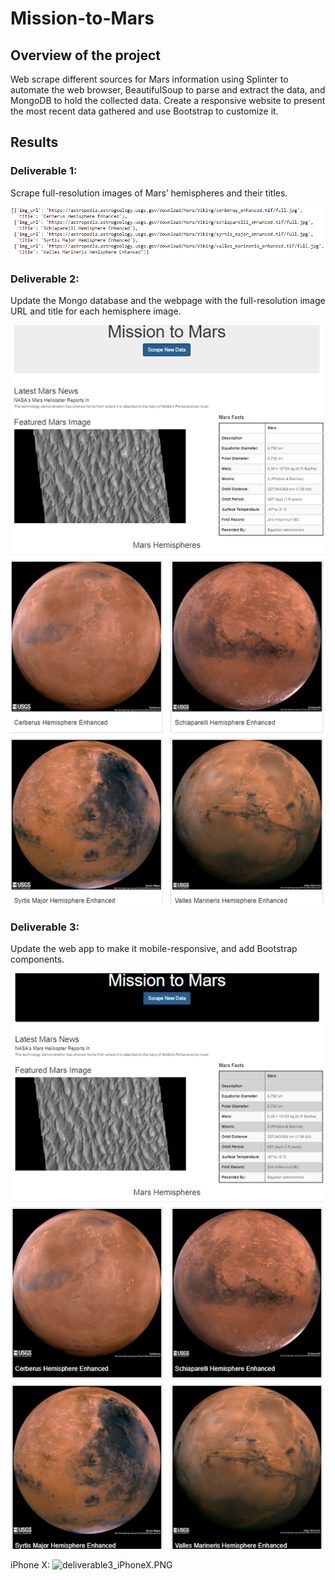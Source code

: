 # Mission-to-Mars

## Overview of the project

Web scrape different sources for Mars information using Splinter to automate the web browser, BeautifulSoup to parse and extract the data, and MongoDB to hold the collected data. Create a responsive website to present the most recent data gathered and use Bootstrap to customize it.

## Results

### Deliverable 1: 

Scrape full-resolution images of Mars’ hemispheres and their titles.

![deliverable1.PNG](images/deliverable1.PNG)

### Deliverable 2: 

Update the Mongo database and the webpage with the full-resolution image URL and title for each hemisphere image.

![deliverable2.PNG](images/deliverable2.PNG)


### Deliverable 3:

Update the web app to make it mobile-responsive, and add Bootstrap components.

![deliverable3.PNG](images/deliverable3.PNG)

iPhone X:
![deliverable3_iPhoneX.PNG](images/deliverable3_iPhoneX.PNG)

